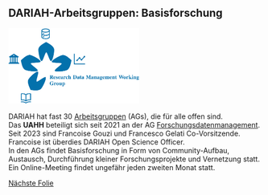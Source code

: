 ## DARIAH-Arbeitsgruppen: Basisforschung

<a><img src="media/rdmwg.jpg" alt="LOGO RDM" height="150px"/>

DARIAH hat fast 30 [Arbeitsgruppen](https://www.dariah.eu/activities/working-groups/) (AGs), die für alle offen sind.  
Das **UAHH** beteiligt sich seit 2021 an der AG [Forschungsdatenmanagement](https://www.dariah.eu/activities/working-groups/research-data-management/). Seit 2023 sind Francoise Gouzi und Francesco Gelati Co-Vorsitzende. Francoise ist überdies DARIAH Open Science Officer.  
In den AGs findet Basisforschung in Form von Community-Aufbau, Austausch, Durchführung kleiner Forschungsprojekte und Vernetzung statt. Ein Online-Meeting findet ungefähr jeden zweiten Monat statt. 

[Nächste Folie](04.md)
